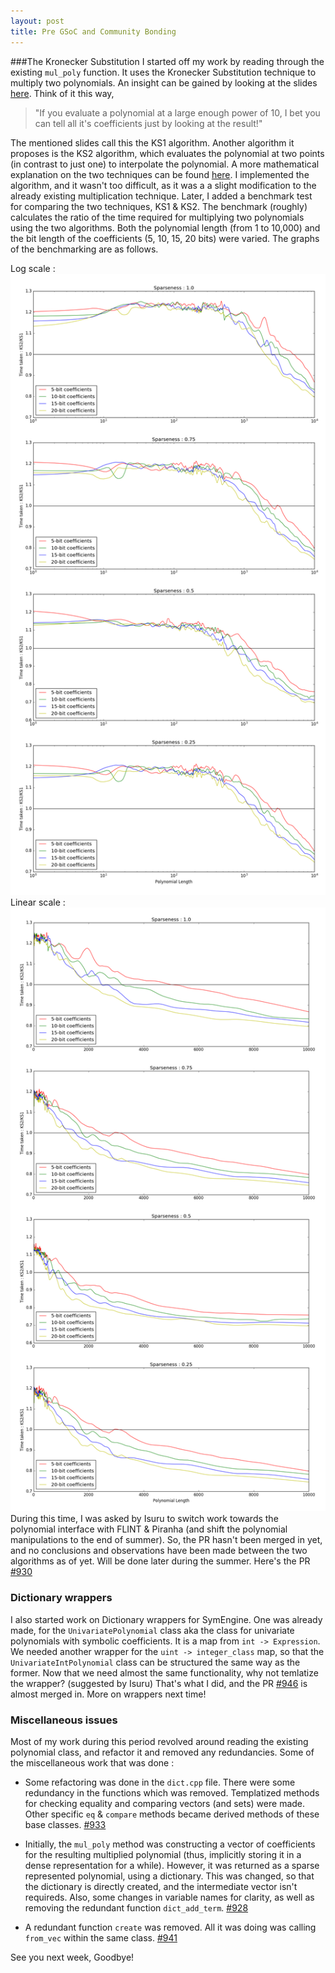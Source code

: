 ```yaml
---
layout: post
title: Pre GSoC and Community Bonding
---
```


###The Kronecker Substitution
I started off my work by reading through the existing `mul_poly` function. It uses the Kronecker Substitution technique to multiply two polynomials. An insight can be gained by looking at the slides [here](http://web.maths.unsw.edu.au/~davidharvey/talks/kronecker-talk.pdf). Think of it this way,

> "If you evaluate a polynomial at a large enough power of 10, I bet you can tell all it's coefficients just by looking at the result!"

The mentioned slides call this the KS1 algorithm. Another algorithm it proposes is the KS2 algorithm, which evaluates the polynomial at two points (in contrast to just one) to interpolate the polynomial. A more mathematical explanation on the two techniques can be found [here](http://arxiv.org/pdf/0712.4046v1.pdf). I implemented the algorithm, and it wasn't too difficult, as it was a a slight modification to the already existing multiplication technique. Later, I added a benchmark test for comparing the two techniques, KS1 & KS2. The benchmark (roughly) calculates the ratio of the time required for multiplying two polynomials using the two algorithms. Both the polynomial length (from 1 to 10,000) and the bit length of the coefficients (5, 10, 15, 20 bits) were varied. The graphs of the benchmarking are as follows.

Log scale :
![](/assets/log.png)
Linear scale :
![](/assets/linear.png)
During this time, I was asked by Isuru to switch work towards the polynomial interface with FLINT & Piranha (and shift the polynomial manipulations to the end of summer). So, the PR hasn't been merged in yet, and no conclusions and observations have been made between the two algorithms as of yet. Will be done later during the summer. Here's the PR [#930](https://github.com/symengine/symengine/pull/930)

### Dictionary wrappers
I also started work on Dictionary wrappers for SymEngine. One was already made, for the `UnivariatePolynomial` class aka the class for univariate polynomials with symbolic coefficients. It is a map from `int -> Expression`. We needed another wrapper for the `uint -> integer_class` map, so that the `UnivariateIntPolynomial` class can be structured the same way as the former. Now that we need almost the same functionality, why not temlatize the wrapper? (suggested by Isuru) That's what I did, and the PR [#946](https://github.com/symengine/symengine/pull/946) is almost merged in. More on wrappers next time!

### Miscellaneous issues
Most of my work during this period revolved around reading the existing polynomial class, and refactor it and removed any redundancies. Some of the miscellaneous work that was done :

- Some refactoring was done in the `dict.cpp` file. There were some redundancy in the functions which was removed. Templatized methods for checking equality and comparing vectors (and sets) were made. Other specific `eq` & `compare` methods became derived methods of these base classes. [#933](https://github.com/symengine/symengine/pull/933)

- Initially, the `mul_poly` method was constructing a vector of coefficients for the resulting multiplied polynomial (thus, implicitly storing it in a dense representation for a while). However, it was returned as a sparse represented polynomial, using a dictionary. This was changed, so that the dictionary is directly created, and the intermediate vector isn't requireds. Also, some changes in variable names for clarity, as well as removing the redundant function `dict_add_term`. [#928](https://github.com/symengine/symengine/pull/928)

- A redundant function `create` was removed. All it was doing was calling `from_vec` within the same class. [#941](https://github.com/symengine/symengine/pull/941)

See you next week, Goodbye!